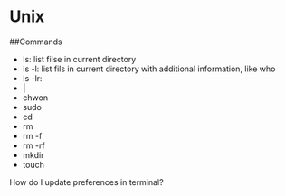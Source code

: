 # Unix

##Commands

- ls: list filse in current directory
- ls -l: list fils in current directory with additional information, like who 
- ls -lr:
- |
- chwon
- sudo
- cd
- rm
- rm -f
- rm -rf
- mkdir
- touch

How do I update preferences in terminal?
